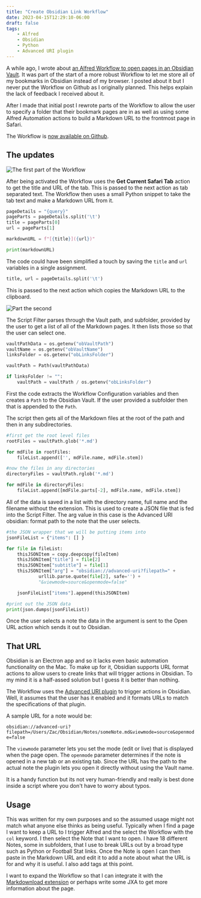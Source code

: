 ```yaml
---
title: "Create Obsidian Link Workflow"
date: 2023-04-15T12:29:10-06:00
draft: false
tags:
    - Alfred
    - Obsidian
    - Python
    - Advanced URI plugin
---
```


A while ago, I wrote about [an Alfred Workflow to open pages in an Obsidian Vault](posts/obsidiannotes/). It was part of the start of a more robust Workflow to let me store all of my bookmarks in Obsidian instead of my browser. I posted about it but I never put the Workflow on Github as I originally planned. This helps explain the lack of feedback I received about it. 

After I made that initial post I rewrote parts of the Workflow to allow the user to specify a folder that their bookmark pages are in as well as using some Alfred Automation actions to build a Markdown URL to the frontmost page in Safari. 

The Workflow is [now available on Github](https://github.com/lolbat/Alfred-Workflow-Create-Obsidian-Link). 

## The updates

![The first part of the Workflow](/images/colpart1.jpg)

After being activated the Workflow uses the **Get Current Safari Tab** action to get the title and URL of the tab. This is passed to the next action as tab separated text. The Workflow then uses a small Python snippet to take the tab text and make a Markdown URL from it.

```python
pageDetails = "{query}"
pageParts = pageDetails.split('\t')
title = pageParts[0]
url = pageParts[1]

markdownURL = f"[{title}]({url})"

print(markdownURL)
``` 

The code could have been simplified a touch by saving the `title` and `url` variables in a single assignment.

```python
title, url = pageDetails.split('\t')
```

This is passed to the next action which copies the Markdown URL to the clipboard.

![Part the second](/images/colpart2.jpg)

The Script Filter parses through the Vault path, and subfolder, provided by the user to get a list of all of the Markdown pages. It then lists those so that the user can select one. 

```python
vaultPathData = os.getenv("obVaultPath") 
vaultName = os.getenv("obVaultName")
linksFolder = os.getenv("obLinksFolder")

vaultPath = Path(vaultPathData)

if linksFolder != "":
	vaultPath = vaultPath / os.getenv("obLinksFolder")
```

First the code extracts the Workflow Configuration variables and then creates a `Path` to the Obsidian Vault. If the user provided a subfolder then that is appended to the `Path`.

The script then gets all of the Markdown files at the root of the path and then in any subdirectories.

```python
#first get the root level files
rootFiles = vaultPath.glob('*.md')

for mdFile in rootFiles:
    fileList.append(['', mdFile.name, mdFile.stem])

#now the files in any directories
directoryFiles = vaultPath.rglob('*.md')

for mdFile in directoryFiles:
    fileList.append([mdFile.parts[-2], mdFile.name, mdFile.stem])
```

All of the data is saved in a list with the directory name, full name and the filename without the extension. This is used to create a JSON file that is fed into the Script Filter. The arg value in this case is the Advanced URI obsidian: format path to the note that the user selects.

```python
#the JSON wrapper that we will be putting items into
jsonFileList = {"items": [] }

for file in fileList:
    thisJSONItem = copy.deepcopy(fileItem)
    thisJSONItem["title"] = file[2]
    thisJSONItem["subtitle"] = file[1]
    thisJSONItem["arg"] = "obsidian://advanced-uri?filepath=" + 
            urllib.parse.quote(file[2], safe='') + 
            "&viewmode=source&openmode=false"

    jsonFileList["items"].append(thisJSONItem)

#print out the JSON data        
print(json.dumps(jsonFileList))
``` 

Once the user selects a note the data in the argument is sent to the Open URL action which sends it out to Obsidian. 

## That URL

Obsidian is an Electron app and so it lacks even basic automation functionality on the Mac. To make up for it, Obsidian supports URL format actions to allow users to create links that will trigger actions in Obsidian. To my mind it is a half-assed solution but I guess it is better than nothing. 

The Workflow uses the [Advanced URI plugin](https://github.com/Vinzent03/obsidian-advanced-uri) to trigger actions in Obsidian. Well, it assumes that the user has it enabled and it formats URLs to match the specifications of that plugin. 

A sample URL for a note would be:

`obsidian://advanced-uri?filepath=/Users/Zac/Obsidian/Notes/someNote.md&viewmode=source&openmode=false`

The `viewmode` parameter lets you set the mode (edit or live) that is displayed when the page open. The `openmode` parameter determines if the note is opened in a new tab or an existing tab. Since the URL has the path to the actual note the plugin lets you open it directly without using the Vault name. 

It is a handy function but its not very human-friendly and really is best done inside a script where you don't have to worry about typos. 

## Usage

This was written for my own purposes and so the assumed usage might not match what anyone else thinks as being useful. Typically when I find a page I want to keep a URL to I trigger Alfred and the select the Workflow with the `col` keyword. I then select the Note that I want to open. I have 18 different Notes, some in subfolders, that I use to break URLs out by a broad type such as Python or Football Stat links. Once the Note is open I can then paste in the Markdown URL and edit it to add a note about what the URL is for and why it is useful. I also add tags at this point. 

I want to expand the Workflow so that I can integrate it with the [Markdownload extension](https://github.com/deathau/markdownload) or perhaps write some JXA to get more information about the page.  
